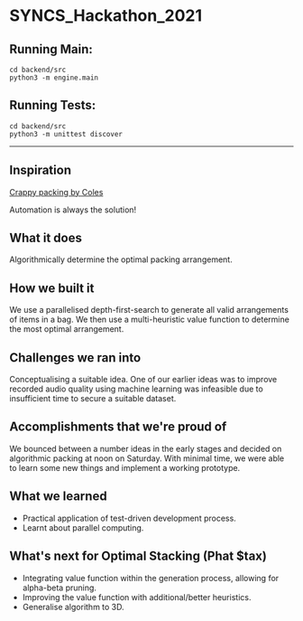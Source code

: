 # SYNCS_Hackathon_2021

## Running Main:
```
cd backend/src
python3 -m engine.main
```

## Running Tests:
```
cd backend/src
python3 -m unittest discover
```

---

## Inspiration
[Crappy packing by Coles](https://www.news.com.au/lifestyle/food/shoppers-frustrated-over-coles-click-and-collect-bag-issue/news-story/161c9f8a4cf7fa03736b2d7b96317b25)

Automation is always the solution!

## What it does
Algorithmically determine the optimal packing arrangement.

## How we built it
We use a parallelised depth-first-search to generate all valid arrangements of items in a bag. We then use a multi-heuristic value function to determine the most optimal arrangement.

## Challenges we ran into
Conceptualising a suitable idea. One of our earlier ideas was to improve recorded audio quality using machine learning was infeasible due to insufficient time to secure a suitable dataset.

## Accomplishments that we're proud of
We bounced between a number ideas in the early stages and decided on algorithmic packing at noon on Saturday. With minimal time, we were able to learn some new things and implement a working prototype.

## What we learned
* Practical application of test-driven development process.
* Learnt about parallel computing.

## What's next for Optimal Stacking (Phat $tax)
* Integrating value function within the generation process, allowing for alpha-beta pruning.
* Improving the value function with additional/better heuristics.
* Generalise algorithm to 3D.
